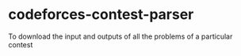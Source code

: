 # codeforces-contest-parser
To download the input and outputs of all the problems of a particular contest
